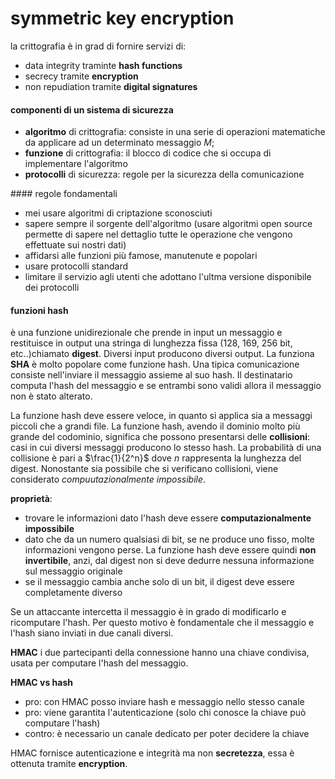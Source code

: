 # symmetric key encryption
la crittografia è in grad di fornire servizi di:
- data integrity traminte **hash functions**
- secrecy tramite **encryption**
- non repudiation tramite **digital signatures**

#### componenti di un sistema di sicurezza
- **algoritmo** di crittografia: consiste in una serie di operazioni matematiche da applicare ad un determinato messaggio $M$;
- **funzione** di crittografia: il blocco di codice che si occupa di implementare l'algoritmo
- **protocolli** di sicurezza: regole per la sicurezza della comunicazione

#### regole fondamentali
- mei usare algoritmi di criptazione sconosciuti
- sapere sempre il sorgente dell'algoritmo (usare algoritmi open source permette di sapere nel dettaglio tutte le operazione che vengono effettuate sui nostri dati)
- affidarsi alle funzioni più famose, manutenute e popolari
- usare protocolli standard
- limitare il servizio agli utenti che adottano l'ultma versione disponibile dei protocolli

#### funzioni hash
è una funzione unidirezionale che prende in input un messaggio e restituisce in output una stringa di lunghezza fissa (128, 169, 256 bit, etc..)chiamato **digest**. Diversi input producono diversi output.
La funziona **SHA** è molto popolare come funzione hash.
Una tipica comunicazione consiste nell'inviare il messaggio assieme al suo hash. Il destinatario computa l'hash del messaggio e se entrambi sono validi allora il messaggio non è stato alterato.

La funzione hash deve essere veloce, in quanto si applica sia a messaggi piccoli che a grandi file. La funzione hash, avendo il dominio molto più grande del codominio, significa che possono presentarsi delle **collisioni**: casi in cui diversi messaggi producono lo stesso hash.
La probabilità di una collisione è pari a $\frac{1}{2^n}$ dove $n$ rappresenta la lunghezza del digest. Nonostante sia possibile che si verificano collisioni, viene considerato *compuutazionalmente impossibile*.

**proprietà**:
- trovare le informazioni dato l'hash deve essere **computazionalmente impossibile**
- dato che da un numero qualsiasi di bit, se ne produce uno fisso, molte informazioni vengono perse. La funzione hash deve essere quindi **non invertibile**, anzi, dal digest non si deve dedurre nessuna informazione sul messaggio originale
- se il messaggio cambia anche solo di un bit, il digest deve essere completamente diverso

Se un attaccante intercetta il messaggio è in grado di modificarlo e ricomputare l'hash. Per questo motivo è fondamentale che il messaggio e l'hash siano inviati in due canali diversi.

**HMAC**
i due partecipanti della connessione hanno una chiave condivisa, usata per computare l'hash del messaggio.

**HMAC vs hash**
- pro: con HMAC posso inviare hash e messaggio nello stesso canale
- pro: viene garantita l'autenticazione (solo chi conosce la chiave può computare l'hash)
- contro: è necessario un canale dedicato per poter decidere la chiave

HMAC fornisce autenticazione e integrità ma non **secretezza**, essa è ottenuta tramite **encryption**.